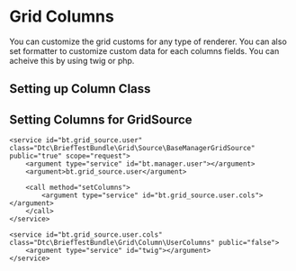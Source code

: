 Grid Columns
============

You can customize the grid customs for any type of renderer. You can also set
formatter to customize custom data for each columns fields. You can acheive this
by using twig or php.

Setting up Column Class
-----------------------


Setting Columns for GridSource
------------------------------
	<service id="bt.grid_source.user" class="Dtc\BriefTestBundle\Grid\Source\BaseManagerGridSource" public="true" scope="request">
	    <argument type="service" id="bt.manager.user"></argument>
	    <argument>bt.grid_source.user</argument>

	    <call method="setColumns">
	        <argument type="service" id="bt.grid_source.user.cols"></argument>
	    </call>
	</service>

	<service id="bt.grid_source.user.cols" class="Dtc\BriefTestBundle\Grid\Column\UserColumns" public="false">
	    <argument type="service" id="twig"></argument>
	</service>